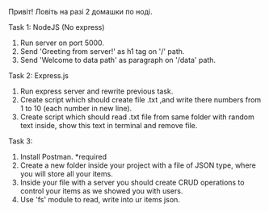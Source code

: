 Привіт!
Ловіть на разі 2 домашки по ноді.

Task 1: 
NodeJS (No express)
1. Run server on port 5000.
2. Send 'Greeting from server!' as h1 tag on '/' path.
3. Send 'Welcome to data path' as paragraph on '/data' path.

Task 2:
Express.js
1. Run express server and rewrite previous task.
2. Create script which should create file .txt ,and write there numbers from 1 to 10 (each number in new line).
3. Create script which should read .txt file from same folder with random text inside, show this text in terminal and remove file.


Task 3:
1. Install Postman. *required
2. Create a new folder inside your project with a file of JSON type, where you will store all your items.
3. Inside your file with a server you should create CRUD operations to control your items as we showed you with users.
4. Use 'fs' module to read, write into ur items json.
